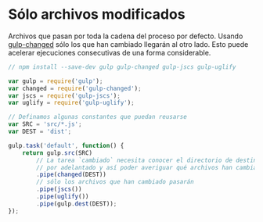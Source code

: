 # Sólo archivos modificados

Archivos que pasan por toda la cadena del proceso por defecto. Usando [gulp-changed](https://github.com/sindresorhus/gulp-changed) sólo los que han cambiado llegarán al otro lado. Esto puede acelerar ejecuciones consecutivas de una forma considerable.


```js
// npm install --save-dev gulp gulp-changed gulp-jscs gulp-uglify

var gulp = require('gulp');
var changed = require('gulp-changed');
var jscs = require('gulp-jscs');
var uglify = require('gulp-uglify');

// Definamos algunas constantes que puedan reusarse
var SRC = 'src/*.js';
var DEST = 'dist';

gulp.task('default', function() {
	return gulp.src(SRC)
		// La tarea `cambiado` necesita conocer el directorio de destino
		// por adelantado y así poder averiguar qué archivos han cambiado
		.pipe(changed(DEST))
		// sólo los archivos que han cambiado pasarán
		.pipe(jscs())
		.pipe(uglify())
		.pipe(gulp.dest(DEST));
});
```
